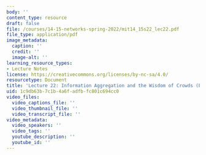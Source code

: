 ```yaml
---
body: ''
content_type: resource
draft: false
file: /courses/14-15-networks-spring-2022/mit14_15s22_lec22.pdf
file_type: application/pdf
image_metadata:
  caption: ''
  credit: ''
  image-alt: ''
learning_resource_types:
- Lecture Notes
license: https://creativecommons.org/licenses/by-nc-sa/4.0/
resourcetype: Document
title: 'Lecture 22: Information Aggregation and the Wisdom of Crowds (PDF)'
uid: 1c9db63b-7c1b-4a6f-adfb-fc801c694cc0
video_files:
  video_captions_file: ''
  video_thumbnail_file: ''
  video_transcript_file: ''
video_metadata:
  video_speakers: ''
  video_tags: ''
  youtube_description: ''
  youtube_id: ''
---
```

